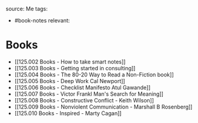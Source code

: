 source: Me
tags:
- #book-notes 
relevant:

# Books

- [[125.002 Books - How to take smart notes]]
- [[125.003 Books - Getting started in consulting]]
- [[125.004 Books - The 80-20 Way to Read a Non-Fiction book]]
- [[125.005 Books - Deep Work Cal Newport]]
- [[125.006 Books - Checklist Manifesto Atul Gawande]]
- [[125.007 Books - Victor Frankl Man's Search for Meaning]]
- [[125.008 Books - Constructive Conflict - Keith Wilson]]
- [[125.009 Books - Nonviolent Communication - Marshall B Rosenberg]]
- [[125.010 Books - Inspired - Marty Cagan]]
